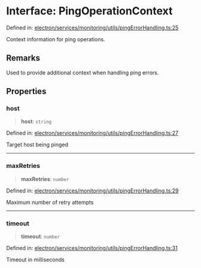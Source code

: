 # Interface: PingOperationContext

Defined in: [electron/services/monitoring/utils/pingErrorHandling.ts:25](https://github.com/Nick2bad4u/Uptime-Watcher/blob/main/electron/services/monitoring/utils/pingErrorHandling.ts#L25)

Context information for ping operations.

## Remarks

Used to provide additional context when handling ping errors.

## Properties

### host

> **host**: `string`

Defined in: [electron/services/monitoring/utils/pingErrorHandling.ts:27](https://github.com/Nick2bad4u/Uptime-Watcher/blob/main/electron/services/monitoring/utils/pingErrorHandling.ts#L27)

Target host being pinged

***

### maxRetries

> **maxRetries**: `number`

Defined in: [electron/services/monitoring/utils/pingErrorHandling.ts:29](https://github.com/Nick2bad4u/Uptime-Watcher/blob/main/electron/services/monitoring/utils/pingErrorHandling.ts#L29)

Maximum number of retry attempts

***

### timeout

> **timeout**: `number`

Defined in: [electron/services/monitoring/utils/pingErrorHandling.ts:31](https://github.com/Nick2bad4u/Uptime-Watcher/blob/main/electron/services/monitoring/utils/pingErrorHandling.ts#L31)

Timeout in milliseconds
